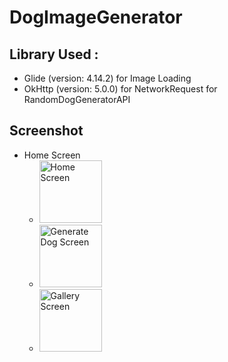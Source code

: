 # DogImageGenerator

## Library Used :  
- Glide (version: 4.14.2) for Image Loading
- OkHttp (version: 5.0.0) for NetworkRequest for RandomDogGeneratorAPI

## Screenshot

- Home Screen
  - <img src="/screenshot/home_screen.png" width="100px" height="100px" alt="Home Screen">
  - <img src="/screenshot/generate_dog.png" width="100px" height="100px" alt="Generate Dog Screen">
  - <img src="/screenshot/gallery_screen.png" width="100px" height="100px" alt="Gallery Screen">